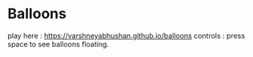 # Balloons
play here : https://varshneyabhushan.github.io/balloons
controls : press space to see balloons floating.